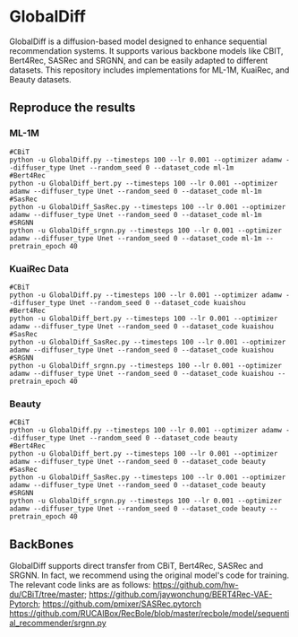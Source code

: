 # GlobalDiff
GlobalDiff is a diffusion-based model designed to enhance sequential recommendation systems. It supports various backbone models like CBIT, Bert4Rec, SASRec and SRGNN, and can be easily adapted to different datasets. This repository includes implementations for ML-1M, KuaiRec, and Beauty datasets.

## Reproduce the results

### ML-1M

```
#CBiT
python -u GlobalDiff.py --timesteps 100 --lr 0.001 --optimizer adamw --diffuser_type Unet --random_seed 0 --dataset_code ml-1m
#Bert4Rec
python -u GlobalDiff_bert.py --timesteps 100 --lr 0.001 --optimizer adamw --diffuser_type Unet --random_seed 0 --dataset_code ml-1m
#SasRec
python -u GlobalDiff_SasRec.py --timesteps 100 --lr 0.001 --optimizer adamw --diffuser_type Unet --random_seed 0 --dataset_code ml-1m
#SRGNN
python -u GlobalDiff_srgnn.py --timesteps 100 --lr 0.001 --optimizer adamw --diffuser_type Unet --random_seed 0 --dataset_code ml-1m --pretrain_epoch 40
```

### KuaiRec Data

```
#CBiT
python -u GlobalDiff.py --timesteps 100 --lr 0.001 --optimizer adamw --diffuser_type Unet --random_seed 0 --dataset_code kuaishou
#Bert4Rec
python -u GlobalDiff_bert.py --timesteps 100 --lr 0.001 --optimizer adamw --diffuser_type Unet --random_seed 0 --dataset_code kuaishou
#SasRec
python -u GlobalDiff_SasRec.py --timesteps 100 --lr 0.001 --optimizer adamw --diffuser_type Unet --random_seed 0 --dataset_code kuaishou
#SRGNN
python -u GlobalDiff_srgnn.py --timesteps 100 --lr 0.001 --optimizer adamw --diffuser_type Unet --random_seed 0 --dataset_code kuaishou --pretrain_epoch 40
```

### Beauty

```
#CBiT
python -u GlobalDiff.py --timesteps 100 --lr 0.001 --optimizer adamw --diffuser_type Unet --random_seed 0 --dataset_code beauty
#Bert4Rec
python -u GlobalDiff_bert.py --timesteps 100 --lr 0.001 --optimizer adamw --diffuser_type Unet --random_seed 0 --dataset_code beauty
#SasRec
python -u GlobalDiff_SasRec.py --timesteps 100 --lr 0.001 --optimizer adamw --diffuser_type Unet --random_seed 0 --dataset_code beauty
#SRGNN
python -u GlobalDiff_srgnn.py --timesteps 100 --lr 0.001 --optimizer adamw --diffuser_type Unet --random_seed 0 --dataset_code beauty --pretrain_epoch 40
```

## BackBones

GlobalDiff supports direct transfer from CBiT, Bert4Rec, SASRec and SRGNN. In fact, we recommend using the original model's code for training. The relevant code links are as follows:
https://github.com/hw-du/CBiT/tree/master;
https://github.com/jaywonchung/BERT4Rec-VAE-Pytorch;
https://github.com/pmixer/SASRec.pytorch
https://github.com/RUCAIBox/RecBole/blob/master/recbole/model/sequential_recommender/srgnn.py

